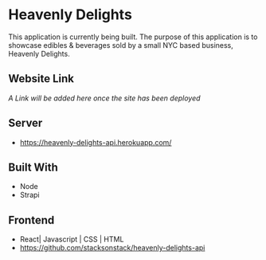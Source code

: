# Heavenly Delights

This application is currently being built. The purpose of this application is to showcase edibles & beverages sold by a small NYC based business, Heavenly Delights. 

## Website Link

*A Link will be added here once the site has been deployed*

## Server 
- https://heavenly-delights-api.herokuapp.com/

## Built With
- Node
- Strapi 

## Frontend
- React| Javascript | CSS | HTML 
- https://github.com/stacksonstack/heavenly-delights-api

